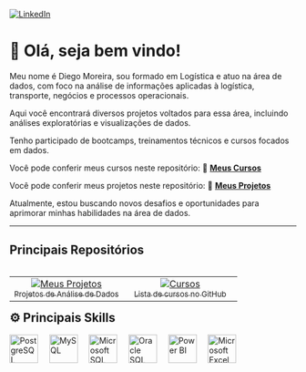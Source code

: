 <p align="left">
  <a href="https://www.linkedin.com/in/diegomoreira-data/" target="_blank">
    <img src="https://img.shields.io/badge/-LinkedIn-0A66C2?style=for-the-badge&logo=linkedin&logoColor=white" alt="LinkedIn">
  </a>
</p>

# 👋 Olá, seja bem vindo!

Meu nome é Diego Moreira, sou formado em Logística e atuo na área de dados, com foco na análise de informações aplicadas à logística, transporte, negócios e processos operacionais.

Aqui você encontrará diversos projetos voltados para essa área, incluindo análises exploratórias e visualizações de dados.

Tenho participado de bootcamps, treinamentos técnicos e cursos focados em dados.

Você pode conferir meus cursos neste repositório: 📘 **[Meus Cursos](https://github.com/Diego86MMoreira/Cursos)**

Você pode conferir meus projetos neste repositório: 📂 **[Meus Projetos](https://github.com/Diego86MMoreira?tab=repositories)**

Atualmente, estou buscando novos desafios e oportunidades para aprimorar minhas habilidades na área de dados.

---
## Principais Repositórios

<table align="left">
  <tr>
    <td align="center" width="50%">
      <a href="https://github.com/Diego86MMoreira?tab=repositories&q=projetos" target="_blank">
        <img src="https://img.shields.io/badge/-Meus%20Projetos-000?style=for-the-badge&logo=github&logoColor=white" alt="Meus Projetos"/><br/>
        <sub>Projetos de Análise de Dados</sub>
      </a>
    </td>
    <td align="center" width="50%">
      <a href="https://github.com/Diego86MMoreira/Cursos" target="_blank">
        <img src="https://img.shields.io/badge/-Cursos-000?style=for-the-badge&logo=bookstack&logoColor=white" alt="Cursos"/><br/>
        <sub>Lista de cursos no GitHub</sub>
      </a>
    </td>
  </tr>
</table>
<!-- Quebra para garantir o alinhamento dos próximos elementos -->
<div style="clear: both; margin-top: 40px;"></div>
  
## ⚙️ Principais Skills

<p align="left">
  <img src="https://cdn.jsdelivr.net/gh/devicons/devicon/icons/postgresql/postgresql-original.svg" alt="PostgreSQL" title="PostgreSQL" width="50" />
  &nbsp;&nbsp;&nbsp;
  <img src="https://cdn.jsdelivr.net/gh/devicons/devicon/icons/mysql/mysql-original.svg" alt="MySQL" title="MySQL" width="50" />
  &nbsp;&nbsp;&nbsp;
  <img src="https://img.icons8.com/color/48/000000/microsoft-sql-server.png" alt="Microsoft SQL Server" title="Microsoft SQL Server" width="50" />
  &nbsp;&nbsp;&nbsp;
  <img src="https://img.icons8.com/color/48/000000/oracle-logo.png" alt="Oracle SQL" title="Oracle SQL" width="50" />
  &nbsp;&nbsp;&nbsp;
  <img src="https://img.icons8.com/color/48/000000/power-bi.png" alt="Power BI" title="Power BI" width="50" />
  &nbsp;&nbsp;&nbsp;
  <img src="https://img.icons8.com/color/48/000000/microsoft-excel-2019--v1.png" alt="Microsoft Excel" title="Microsoft Excel" width="50" />
</p>
